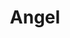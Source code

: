 ---
title: "Angel"
year: 1937
rating: 4.5
stars: "★★★★½"
rewatched: false
permalink: "angel"
watched_on: 2020-08-14
---